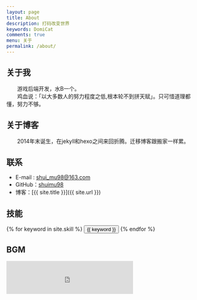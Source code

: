 ```yaml
---
layout: page
title: About
description: 打码改变世界
keywords: DomiCat
comments: true
menu: 关于
permalink: /about/
---
```


## 关于我
&emsp;&emsp;游戏后端开发，水B一个。  
&emsp;&emsp;鸡血说：「以大多数人的努力程度之低,根本轮不到拼天赋」。只可惜道理都懂，努力不够。

## 关于博客
&emsp;&emsp;2014年末诞生，在jekyll和hexo之间来回折腾。迁移博客跟搬家一样累。

## 联系

* E-mail : [shui_mu98@163.com]()
* GitHub：[shuimu98](https://github.com/shuimu98)
* 博客：[{{ site.title }}]({{ site.url }})


## 技能

<div class="btn-inline">
    {% for keyword in site.skill %}
    <button class="btn btn-outline" type="button">{{ keyword }}</button>
    {% endfor %}
</div>


## BGM
<iframe frameborder="no" border="0" marginwidth="0" marginheight="0" width="330" height="86" src="http://music.163.com/outchain/player?type=2&id=28287199&auto=1&height=66"></iframe>
